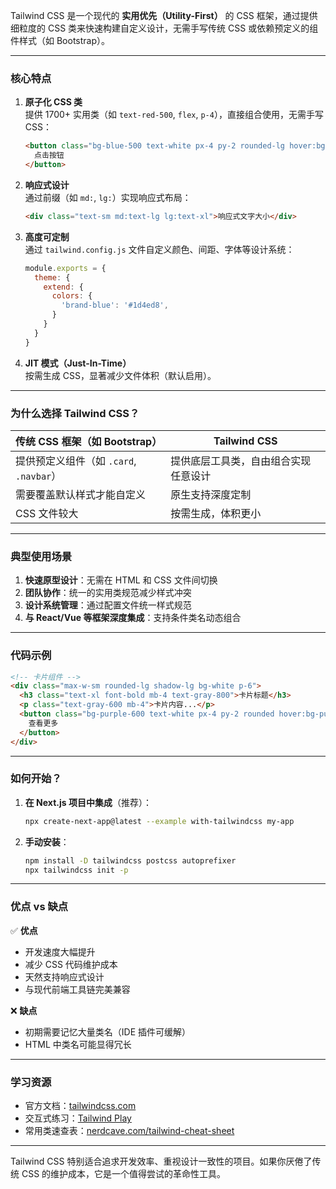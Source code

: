 Tailwind CSS 是一个现代的 **实用优先（Utility-First）** 的 CSS 框架，通过提供细粒度的 CSS 类来快速构建自定义设计，无需手写传统 CSS 或依赖预定义的组件样式（如 Bootstrap）。

---

### **核心特点**
1. **原子化 CSS 类**  
   提供 1700+ 实用类（如 `text-red-500`, `flex`, `p-4`），直接组合使用，无需手写 CSS：
   ```html
   <button class="bg-blue-500 text-white px-4 py-2 rounded-lg hover:bg-blue-600">
     点击按钮
   </button>
   ```

2. **响应式设计**  
   通过前缀（如 `md:`, `lg:`）实现响应式布局：
   ```html
   <div class="text-sm md:text-lg lg:text-xl">响应式文字大小</div>
   ```

3. **高度可定制**  
   通过 `tailwind.config.js` 文件自定义颜色、间距、字体等设计系统：
   ```js
   module.exports = {
     theme: {
       extend: {
         colors: {
           'brand-blue': '#1d4ed8',
         }
       }
     }
   }
   ```

4. **JIT 模式（Just-In-Time）**  
   按需生成 CSS，显著减少文件体积（默认启用）。

---

### **为什么选择 Tailwind CSS？**
| 传统 CSS 框架（如 Bootstrap）           | Tailwind CSS                         |
| --------------------------------------- | ------------------------------------ |
| 提供预定义组件（如 `.card`, `.navbar`） | 提供底层工具类，自由组合实现任意设计 |
| 需要覆盖默认样式才能自定义              | 原生支持深度定制                     |
| CSS 文件较大                            | 按需生成，体积更小                   |

---

### **典型使用场景**
1. **快速原型设计**：无需在 HTML 和 CSS 文件间切换
2. **团队协作**：统一的实用类规范减少样式冲突
3. **设计系统管理**：通过配置文件统一样式规范
4. **与 React/Vue 等框架深度集成**：支持条件类名动态组合

---

### **代码示例**
```html
<!-- 卡片组件 -->
<div class="max-w-sm rounded-lg shadow-lg bg-white p-6">
  <h3 class="text-xl font-bold mb-4 text-gray-800">卡片标题</h3>
  <p class="text-gray-600 mb-4">卡片内容...</p>
  <button class="bg-purple-600 text-white px-4 py-2 rounded hover:bg-purple-700">
    查看更多
  </button>
</div>
```

---

### **如何开始？**
1. **在 Next.js 项目中集成**（推荐）：
   ```bash
   npx create-next-app@latest --example with-tailwindcss my-app
   ```

2. **手动安装**：
   ```bash
   npm install -D tailwindcss postcss autoprefixer
   npx tailwindcss init -p
   ```

---

### **优点 vs 缺点**
✅ **优点**  
- 开发速度大幅提升
- 减少 CSS 代码维护成本
- 天然支持响应式设计
- 与现代前端工具链完美兼容

❌ **缺点**  
- 初期需要记忆大量类名（IDE 插件可缓解）
- HTML 中类名可能显得冗长

---

### **学习资源**
- 官方文档：[tailwindcss.com](https://tailwindcss.com/)
- 交互式练习：[Tailwind Play](https://play.tailwindcss.com/)
- 常用类速查表：[nerdcave.com/tailwind-cheat-sheet](https://nerdcave.com/tailwind-cheat-sheet)

---

Tailwind CSS 特别适合追求开发效率、重视设计一致性的项目。如果你厌倦了传统 CSS 的维护成本，它是一个值得尝试的革命性工具。